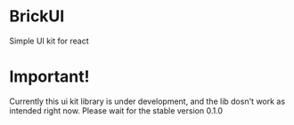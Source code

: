 # BrickUI
Simple UI kit for react

# Important!
Currently this ui kit library is under development, and the lib dosn't work as intended right now.
Please wait for the stable version 0.1.0
